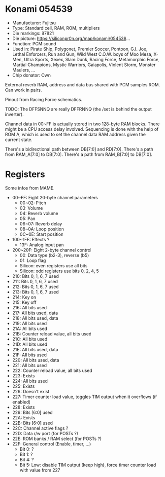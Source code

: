# Konami 054539

 * Manufacturer: Fujitsu
 * Type: Standard cell, RAM, ROM, multipliers
 * Die markings: 87821
 * Die picture: https://siliconpr0n.org/map/konami/054539...
 * Function: PCM sound
 * Used in:
 Pirate Ship, Polygonet, Premier Soccer, Pontoon, G.I. Joe, Lethal Enforcers, Run and Gun,
 Wild West C.O.W. boys of Moo Mesa, X-Men, Ultra Sports, Xexex, Slam Dunk, Racing Force,
 Metamorphic Force, Martial Champions, Mystic Warriors, Gaiapolis, Violent Storm, Monster Maulers, ...
 * Chip donator: Own

External reverb RAM, address and data bus shared with PCM samples ROM. Can work in pairs.

Pinout from Racing Force schematics.

TODO: The DFFSNNQ are really DFFRNNQ (the /set is behind the output inverter).

Channel data in 00~FF is actually stored in two 128-byte RAM blocks. There might be a CPU access delay involved.
Sequencing is done with the help of ROM A, which is used to set the channel data RAM address given the current state.

There's a bidirectional path between DB[7:0] and RD[7:0].
There's a path from RAM_A[7:0] to DB[7:0].
There's a path from RAM_B[7:0] to DB[7:0].

# Registers

Some infos from MAME.

* 00~FF: Eight 20-byte channel parameters
  * 00~02: Pitch
  * 03: Volume
  * 04: Reverb volume
  * 05: Pan
  * 06~07: Reverb delay
  * 08~0A: Loop position
  * 0C~0E: Start position
* 100~1FF: Effects ?
  * 13F: Analog input pan
* 200~20F: Eight 2-byte channel control
  * 00: Data type (b2-3), reverse (b5)
  * 01: Loop flag
  * Silicon: even registers use all bits
  * Silicon: odd registers use bits 0, 2, 4, 5
* 210: Bits 0, 1, 6, 7 used
* 211: Bits 0, 1, 6, 7 used
* 212: Bits 0, 1, 6, 7 used
* 213: Bits 0, 1, 6, 7 used
* 214: Key on
* 215: Key off
* 216: All bits used
* 217: All bits used, data
* 218: All bits used, data
* 219: All bits used
* 21A: All bits used
* 21B: Counter reload value, all bits used
* 21C: All bits used
* 21D: All bits used
* 21E: All bits used, data
* 21F: All bits used
* 220: All bits used, data
* 221: All bits used
* 222: Counter reload value, all bits used
* 223: Exists
* 224: All bits used
* 225: Exists
* 226: Doesn't exist
* 227: Timer counter load value, toggles TIM output when it overflows (if enabled)
* 228: Exists
* 229: Bits [6:0] used
* 22A: Exists
* 22B: Bits [6:0] used
* 22C: Channel active flags ?
* 22D: Data r/w port (for POSTs ?)
* 22E: ROM banks / RAM select (for POSTs ?)
* 22F: General control (Enable, timer, ...)
  * Bit 0: ?
  * Bit 1: ?
  * Bit 4: ?
  * Bit 5: Low: disable TIM output (keep high), force timer counter load with value from 227
